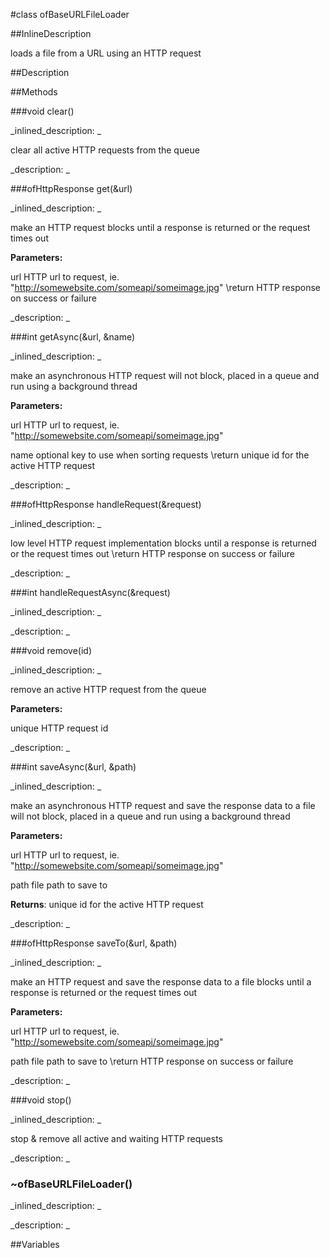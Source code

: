 #class ofBaseURLFileLoader


<!--
_visible: True_
_advanced: False_
_istemplated: False_
_extends: _
-->

##InlineDescription


loads a file from a URL using an HTTP request





##Description





##Methods



###void clear()

<!--
_syntax: clear()_
_name: clear_
_returns: void_
_returns_description: _
_parameters: _
_access: public_
_version_started: 0.9.0_
_version_deprecated: _
_summary: _
_constant: False_
_static: False_
_visible: True_
_advanced: False_
-->

_inlined_description: _

clear all active HTTP requests from the queue





_description: _







<!----------------------------------------------------------------------------->

###ofHttpResponse get(&url)

<!--
_syntax: get(&url)_
_name: get_
_returns: ofHttpResponse_
_returns_description: _
_parameters: const string &url_
_access: public_
_version_started: 0.9.0_
_version_deprecated: _
_summary: _
_constant: False_
_static: False_
_visible: True_
_advanced: False_
-->

_inlined_description: _

make an HTTP request
blocks until a response is returned or the request times out

**Parameters:**

url HTTP url to request, ie. "http://somewebsite.com/someapi/someimage.jpg"
\return HTTP response on success or failure





_description: _







<!----------------------------------------------------------------------------->

###int getAsync(&url, &name)

<!--
_syntax: getAsync(&url, &name)_
_name: getAsync_
_returns: int_
_returns_description: _
_parameters: const string &url, const string &name_
_access: public_
_version_started: 0.9.0_
_version_deprecated: _
_summary: _
_constant: False_
_static: False_
_visible: True_
_advanced: False_
-->

_inlined_description: _

make an asynchronous HTTP request
will not block, placed in a queue and run using a background thread

**Parameters:**

url HTTP url to request, ie. "http://somewebsite.com/someapi/someimage.jpg"

name optional key to use when sorting requests
\return unique id for the active HTTP request





_description: _







<!----------------------------------------------------------------------------->

###ofHttpResponse handleRequest(&request)

<!--
_syntax: handleRequest(&request)_
_name: handleRequest_
_returns: ofHttpResponse_
_returns_description: _
_parameters: const ofHttpRequest &request_
_access: public_
_version_started: 0.9.0_
_version_deprecated: _
_summary: _
_constant: False_
_static: False_
_visible: True_
_advanced: False_
-->

_inlined_description: _

low level HTTP request implementation
blocks until a response is returned or the request times out
\return HTTP response on success or failure





_description: _







<!----------------------------------------------------------------------------->

###int handleRequestAsync(&request)

<!--
_syntax: handleRequestAsync(&request)_
_name: handleRequestAsync_
_returns: int_
_returns_description: _
_parameters: const ofHttpRequest &request_
_access: public_
_version_started: 0.10.0_
_version_deprecated: _
_summary: _
_constant: False_
_static: False_
_visible: True_
_advanced: False_
-->

_inlined_description: _







_description: _







<!----------------------------------------------------------------------------->

###void remove(id)

<!--
_syntax: remove(id)_
_name: remove_
_returns: void_
_returns_description: _
_parameters: int id_
_access: public_
_version_started: 0.9.0_
_version_deprecated: _
_summary: _
_constant: False_
_static: False_
_visible: True_
_advanced: False_
-->

_inlined_description: _

remove an active HTTP request from the queue

**Parameters:**

unique HTTP request id





_description: _







<!----------------------------------------------------------------------------->

###int saveAsync(&url, &path)

<!--
_syntax: saveAsync(&url, &path)_
_name: saveAsync_
_returns: int_
_returns_description: _
_parameters: const string &url, const filesystem::path &path_
_access: public_
_version_started: 0.9.0_
_version_deprecated: _
_summary: _
_constant: False_
_static: False_
_visible: True_
_advanced: False_
-->

_inlined_description: _

make an asynchronous HTTP request and save the response data to a file
will not block, placed in a queue and run using a background thread

**Parameters:**

url HTTP url to request, ie. "http://somewebsite.com/someapi/someimage.jpg"

path file path to save to

**Returns**: unique id for the active HTTP request





_description: _







<!----------------------------------------------------------------------------->

###ofHttpResponse saveTo(&url, &path)

<!--
_syntax: saveTo(&url, &path)_
_name: saveTo_
_returns: ofHttpResponse_
_returns_description: _
_parameters: const string &url, const filesystem::path &path_
_access: public_
_version_started: 0.9.0_
_version_deprecated: _
_summary: _
_constant: False_
_static: False_
_visible: True_
_advanced: False_
-->

_inlined_description: _

make an HTTP request and save the response data to a file
blocks until a response is returned or the request times out

**Parameters:**

url HTTP url to request, ie. "http://somewebsite.com/someapi/someimage.jpg"

path file path to save to
\return HTTP response on success or failure





_description: _







<!----------------------------------------------------------------------------->

###void stop()

<!--
_syntax: stop()_
_name: stop_
_returns: void_
_returns_description: _
_parameters: _
_access: public_
_version_started: 0.9.0_
_version_deprecated: _
_summary: _
_constant: False_
_static: False_
_visible: True_
_advanced: False_
-->

_inlined_description: _

stop & remove all active and waiting HTTP requests





_description: _







<!----------------------------------------------------------------------------->

### ~ofBaseURLFileLoader()

<!--
_syntax: ~ofBaseURLFileLoader()_
_name: ~ofBaseURLFileLoader_
_returns: _
_returns_description: _
_parameters: _
_access: public_
_version_started: 0.9.0_
_version_deprecated: _
_summary: _
_constant: False_
_static: False_
_visible: True_
_advanced: False_
-->

_inlined_description: _







_description: _







<!----------------------------------------------------------------------------->

##Variables



